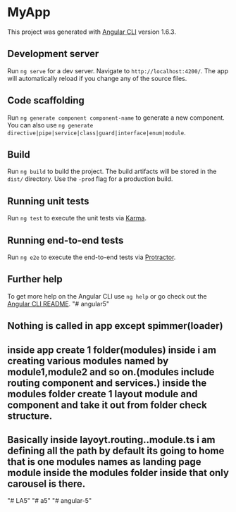 # MyApp

This project was generated with [Angular CLI](https://github.com/angular/angular-cli) version 1.6.3.

## Development server

Run `ng serve` for a dev server. Navigate to `http://localhost:4200/`. The app will automatically reload if you change any of the source files.

## Code scaffolding

Run `ng generate component component-name` to generate a new component. You can also use `ng generate directive|pipe|service|class|guard|interface|enum|module`.

## Build

Run `ng build` to build the project. The build artifacts will be stored in the `dist/` directory. Use the `-prod` flag for a production build.

## Running unit tests

Run `ng test` to execute the unit tests via [Karma](https://karma-runner.github.io).

## Running end-to-end tests

Run `ng e2e` to execute the end-to-end tests via [Protractor](http://www.protractortest.org/).

## Further help

To get more help on the Angular CLI use `ng help` or go check out the [Angular CLI README](https://github.com/angular/angular-cli/blob/master/README.md).
"# angular5" 


## Nothing is called in app except spimmer(loader)

## inside app create 1 folder(modules) inside i am creating various modules named by module1,module2 and so on.(modules include routing component and services.) inside the modules folder create 1 layout  module and component and take it out from folder check structure.

## Basically inside layoyt.routing..module.ts i am defining all the path by default its going to home that is one modules names as landing page module inside the modules folder inside that only carousel is there.



"# LA5" 
"# a5" 
"# angular-5" 
